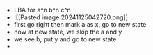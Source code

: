 - LBA for a^n b^n c^n 
- ![[Pasted image 20241125042720.png]]
- first go right then mark a as x, go to new state
- now at new state, we skip the a and y
- we see b, put y and go to new state
- 